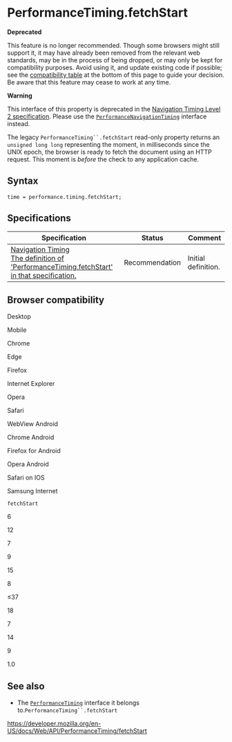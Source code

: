 PerformanceTiming.fetchStart
============================

**Deprecated**

This feature is no longer recommended. Though some browsers might still support it, it may have already been removed from the relevant web standards, may be in the process of being dropped, or may only be kept for compatibility purposes. Avoid using it, and update existing code if possible; see the [compatibility table](#browser_compatibility) at the bottom of this page to guide your decision. Be aware that this feature may cease to work at any time.

**Warning**

This interface of this property is deprecated in the [Navigation Timing Level 2 specification](https://w3c.github.io/navigation-timing/#obsolete). Please use the [`PerformanceNavigationTiming`](../performancenavigationtiming) interface instead.

The legacy `PerformanceTiming``.fetchStart` read-only property returns an `unsigned long long` representing the moment, in milliseconds since the UNIX epoch, the browser is ready to fetch the document using an HTTP request. This moment is *before* the check to any application cache.

Syntax
------

    time = performance.timing.fetchStart;

Specifications
--------------

<table><thead><tr class="header"><th>Specification</th><th>Status</th><th>Comment</th></tr></thead><tbody><tr class="odd"><td><a href="https://www.w3.org/TR/navigation-timing/#dom-performancetiming-fetchstart">Navigation Timing<br />
<span class="small">The definition of 'PerformanceTiming.fetchStart' in that specification.</span></a></td><td><span class="spec-rec">Recommendation</span></td><td>Initial definition.</td></tr></tbody></table>

Browser compatibility
---------------------

Desktop

Mobile

Chrome

Edge

Firefox

Internet Explorer

Opera

Safari

WebView Android

Chrome Android

Firefox for Android

Opera Android

Safari on IOS

Samsung Internet

`fetchStart`

6

12

7

9

15

8

≤37

18

7

14

9

1.0

See also
--------

-   The [`PerformanceTiming`](../performancetiming) interface it belongs to.`PerformanceTiming``.fetchStart`

<a href="https://developer.mozilla.org/en-US/docs/Web/API/PerformanceTiming/fetchStart" class="_attribution-link">https://developer.mozilla.org/en-US/docs/Web/API/PerformanceTiming/fetchStart</a>

